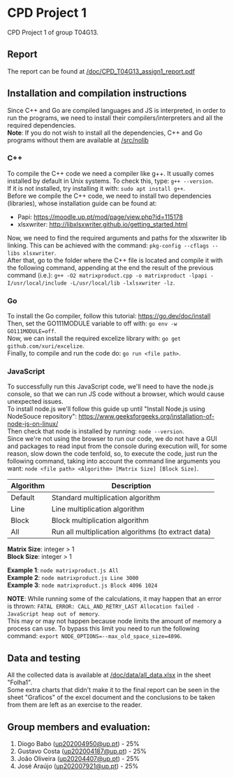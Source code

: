 # CPD Project 1

CPD Project 1 of group T04G13.

## Report

The report can be found at [/doc/CPD_T04G13_assign1_report.pdf](https://git.fe.up.pt/cpd/2223/t04/g13/-/blob/main/assign1/doc/CPD_T04G13_assign1_report.pdf)

## Installation and compilation instructions

Since C++ and Go are compiled languages and JS is interpreted, in order to run the programs, we need to install their compilers/interpreters and all the required dependencies. <br>
**Note**: If you do not wish to install all the dependencies, C++ and Go programs without them are available at [/src/nolib](https://git.fe.up.pt/cpd/2223/t04/g13/-/tree/main/assign1/src/nolib)

### C++
To compile the C++ code we need a compiler like g++. It usually comes installed by default in Unix systems. To check this, type: `g++ --version`. <br>
If it is not installed, try installing it with: `sudo apt install g++`. <br>
Before we compile the C++ code, we need to install two dependencies (libraries), whose installation guide can be found at:
- Papi: https://moodle.up.pt/mod/page/view.php?id=115178
- xlsxwriter: http://libxlsxwriter.github.io/getting_started.html

Now, we need to find the required arguments and paths for the xlsxwriter lib linking. This can be achieved with the command: `pkg-config --cflags --libs xlsxwriter`. <br>
After that, go to the folder where the C++ file is located and compile it with the following command, appending at the end the result of the previous command (i.e.): `g++ -O2 matrixproduct.cpp -o matrixproduct -lpapi -I/usr/local/include -L/usr/local/lib -lxlsxwriter -lz`.

### Go
To install the Go compiler, follow this tutorial: https://go.dev/doc/install <br>
Then, set the GO111MODULE variable to off with: `go env -w GO111MODULE=off`. <br>
Now, we can install the required excelize library with: `go get github.com/xuri/excelize`. <br>
Finally, to compile and run the code do: `go run <file path>`.

### JavaScript
To successfully run this JavaScript code, we'll need to have the node.js console, so that we can run JS code without a browser, which would cause unexpected issues. <br>
To install node.js we'll follow this guide up until "Install Node.js using NodeSouce repository": https://www.geeksforgeeks.org/installation-of-node-js-on-linux/ <br>
Then check that node is installed by running: `node --version`. <br>
Since we're not using the browser to run our code, we do not have a GUI and packages to read input from the console during execution will, for some reason, slow down the code tenfold, so, to execute the code, just run the following command, taking into account the command line arguments you want: `node <file path> <Algorithm> [Matrix Size] [Block Size]`.

| Algorithm | Description | 
| --- | --- |
| Default | Standard multiplication algorithm |
| Line | Line multiplication algorithm |
| Block | Block multiplication algorithm |
| All | Run all multiplication algorithms (to extract data) |


**Matrix Size**: integer > 1 <br>
**Block Size**: integer > 1

**Example 1**: `node matrixproduct.js All` <br>
**Example 2**: `node matrixproduct.js Line 3000` <br>
**Example 3**: `node matrixproduct.js Block 4096 1024` <br>


**NOTE**: While running some of the calculations, it may happen that an error is thrown: `FATAL ERROR: CALL_AND_RETRY_LAST Allocation failed - JavaScript heap out of memory`. <br>
This may or may not happen because node limits the amount of memory a process can use. To bypass this limit you need to run the following command: `export NODE_OPTIONS=--max_old_space_size=4096`.

## Data and testing

All the collected data is available at [/doc/data/all_data.xlsx](https://git.fe.up.pt/cpd/2223/t04/g13/-/blob/main/assign1/doc/data/all_data.xlsx) in the sheet "Folha1". <br>
Some extra charts that didn't make it to the final report can be seen in the sheet "Graficos" of the excel document and the conclusions to be taken from them are left as an exercise to the reader.

## Group members and evaluation:

1. Diogo Babo (up202004950@up.pt) - 25%
2. Gustavo Costa (up202004187@up.pt) - 25%
3. João Oliveira (up20204407@up.pt) - 25%
4. José Araújo (up202007921@up.pt) - 25%
